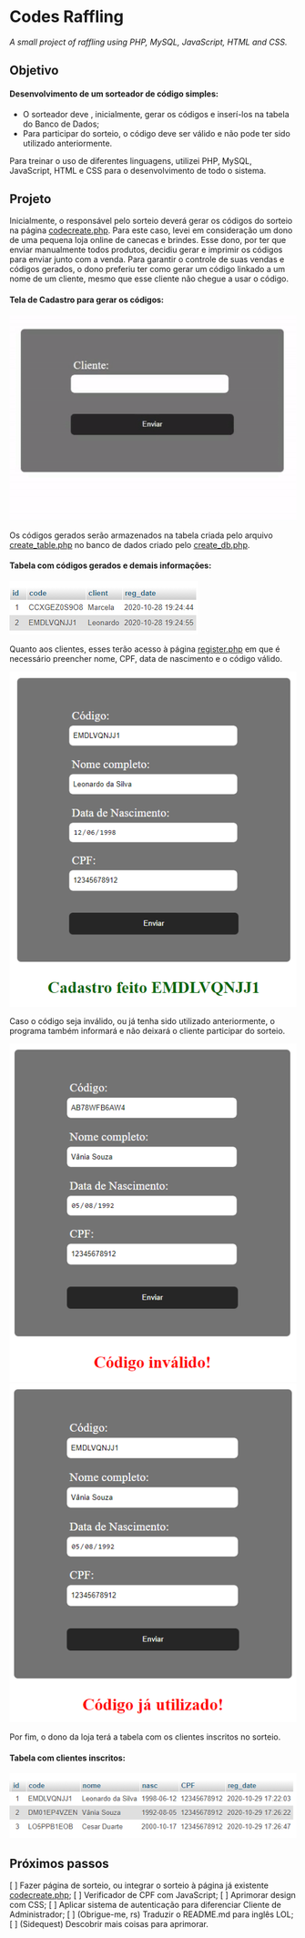 # Codes Raffling
*A small project of raffling using PHP, MySQL, JavaScript, HTML and CSS.*

## Objetivo
#### Desenvolvimento de um sorteador de código simples:
- O sorteador deve , inicialmente, gerar os códigos e inserí-los na tabela do Banco de Dados;
- Para participar do sorteio, o código deve ser válido e não pode ter sido utilizado anteriormente.

Para treinar o uso de diferentes linguagens, utilizei PHP, MySQL, JavaScript, HTML e CSS para o desenvolvimento de todo o sistema.


## Projeto
Inicialmente, o responsável pelo sorteio deverá gerar os códigos do sorteio na página [codecreate.php](codecreate.php). Para este caso, levei em consideração um dono de uma pequena loja online de canecas e brindes. Esse dono, por ter que enviar manualmente todos produtos, decidiu gerar e imprimir os códigos para enviar junto com a venda. Para garantir o controle de suas vendas e códigos gerados, o dono preferiu ter como gerar um código linkado a um nome de um cliente, mesmo que esse cliente não chegue a usar o código. 

#### Tela de Cadastro para gerar os códigos:
![Gif mostrando geração de códigos](midia/cadastro.gif)

Os códigos gerados serão armazenados na tabela criada pelo arquivo [create_table.php](create_table.php) no banco de dados criado pelo [create_db.php](create_db.php).

#### Tabela com códigos gerados e demais informações:
![Tabela de códigos gerados](midia/table_codes.png)

Quanto aos clientes, esses terão acesso à página [register.php](register.php) em que é necessário preencher nome, CPF, data de nascimento e o código válido. 

![Página de cadastro do cliente, código válido](midia/cadastro_valid.png)

Caso o código seja inválido, ou já tenha sido utilizado anteriormente, o programa também informará e não deixará o cliente participar do sorteio.

![Página de cadastro do cliente, código inválido](midia/cadastro_invalid.png) ![Página de cadastro do cliente, código já utilizado](midia/cadastro_utiliz.png)

Por fim, o dono da loja terá a tabela com os clientes inscritos no sorteio.

#### Tabela com clientes inscritos:

![Tabela de usuários](midia/table_users.png)

## Próximos passos

[ ] Fazer página de sorteio, ou integrar o sorteio à página já existente [codecreate.php](codecreate.php);
[ ] Verificador de CPF com JavaScript;
[ ] Aprimorar design com CSS;
[ ] Aplicar sistema de autenticação para diferenciar Cliente de Administrador;
[ ] \(Obrigue-me, rs) Traduzir o README.md para inglês LOL;
[ ] \(Sidequest) Descobrir mais coisas para aprimorar.

